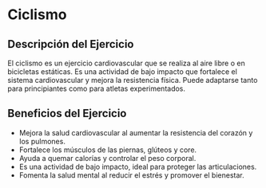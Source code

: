 # Ciclismo

## Descripción del Ejercicio
El ciclismo es un ejercicio cardiovascular que se realiza al aire libre o en bicicletas estáticas. Es una actividad de bajo impacto que fortalece el sistema cardiovascular y mejora la resistencia física. Puede adaptarse tanto para principiantes como para atletas experimentados.

## Beneficios del Ejercicio
- Mejora la salud cardiovascular al aumentar la resistencia del corazón y los pulmones.
- Fortalece los músculos de las piernas, glúteos y core.
- Ayuda a quemar calorías y controlar el peso corporal.
- Es una actividad de bajo impacto, ideal para proteger las articulaciones.
- Fomenta la salud mental al reducir el estrés y promover el bienestar.
